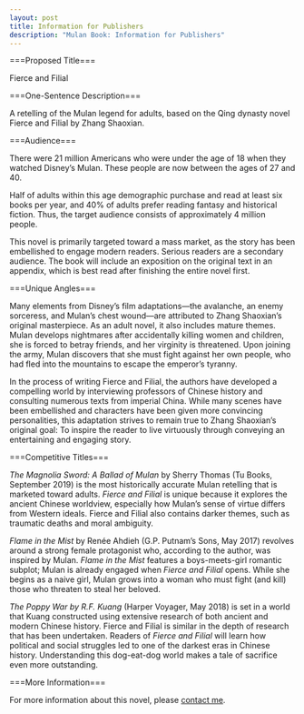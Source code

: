 ```yaml
---
layout: post
title: Information for Publishers
description: "Mulan Book: Information for Publishers"
---
```


===Proposed Title===

Fierce and Filial

===One-Sentence Description===

A retelling of the Mulan legend for adults, based on the Qing dynasty novel Fierce and Filial by Zhang Shaoxian.

===Audience===

There were 21 million Americans who were under the age of 18 when they watched Disney’s Mulan. These people are now between the ages of 27 and 40.

Half of adults within this age demographic purchase and read at least six books per year, and 40% of adults prefer reading fantasy and historical fiction. Thus, the target audience consists of approximately 4 million people.

This novel is primarily targeted toward a mass market, as the story has been embellished to engage modern readers. Serious readers are a secondary audience. The book will include an exposition on the original text in an appendix, which is best read after finishing the entire novel first.

===Unique Angles===

Many elements from Disney’s film adaptations—the avalanche, an enemy sorceress, and Mulan’s chest wound—are attributed to Zhang Shaoxian’s original masterpiece. As an adult novel, it also includes mature themes. Mulan develops nightmares after accidentally killing women and children, she is forced to betray friends, and her virginity is threatened. Upon joining the army, Mulan discovers that she must fight against her own people, who had fled into the mountains to escape the emperor’s tyranny.

In the process of writing Fierce and Filial, the authors have developed a compelling world by interviewing professors of Chinese history and consulting numerous texts from imperial China. While many scenes have been embellished and characters have been given more convincing personalities, this adaptation strives to remain true to Zhang Shaoxian’s original goal: To inspire the reader to live virtuously through conveying an entertaining and engaging story.

===Competitive Titles===

*The Magnolia Sword: A Ballad of Mulan* by Sherry Thomas (Tu Books, September 2019) is the most historically accurate Mulan retelling that is marketed toward adults. *Fierce and Filial* is unique because it explores the ancient Chinese worldview, especially how Mulan’s sense of virtue differs from Western ideals. Fierce and Filial also contains darker themes, such as traumatic deaths and moral ambiguity.

*Flame in the Mist* by Renée Ahdieh (G.P. Putnam’s Sons, May 2017) revolves around a strong female protagonist who, according to the author, was inspired by Mulan. *Flame in the Mist* features a boys-meets-girl romantic subplot; Mulan is already engaged when *Fierce and Filial* opens. While she begins as a naive girl, Mulan grows into a woman who must fight (and kill) those who threaten to steal her beloved.

*The Poppy War by R.F. Kuang* (Harper Voyager, May 2018) is set in a world that Kuang constructed using extensive research of both ancient and modern Chinese history. Fierce and Filial is similar in the depth of research that has been undertaken. Readers of *Fierce and Filial* will learn how political and social struggles led to one of the darkest eras in Chinese history. Understanding this dog-eat-dog world makes a tale of sacrifice even more outstanding.

===More Information===

For more information about this novel, please [contact me](https://mulanbook.com/pages/overview/contact).
